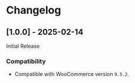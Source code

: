 # Changelog

## [1.0.0] - 2025-02-14

Initial Release

### Compatibility

- Compatible with WooCommerce version `9.5.2`.
